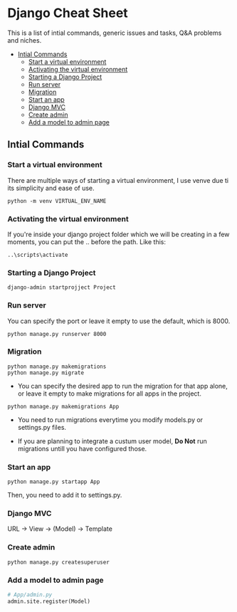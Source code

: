 # Django Cheat Sheet

This is a list of intial commands, generic issues and tasks, Q&amp;A problems and niches.

- [Intial Commands](#intial-commands)
  - [Start a virtual environment](#start-a-virtual-environment)
  - [Activating the virtual environment](#activating-the-virtual-environment)
  - [Starting a Django Project](#starting-a-django-project)
  - [Run server](#run-server)
  - [Migration](#migration)
  - [Start an app](#start-an-app)
  - [Django MVC](#django-mvc)
  - [Create admin](#create-admin)
  - [Add a model to admin page](#add-a-model-to-admin-page)

## Intial Commands

### Start a virtual environment

There are multiple ways of starting a virtual environment, I use venve due ti its simplicity and ease of use.

```console
python -m venv VIRTUAL_ENV_NAME
```

### Activating the virtual environment

If you're inside your django project folder which we will be creating in a few moments, you can put the .. before the path. Like this:

```console
..\scripts\activate
```

### Starting a Django Project

```console
django-admin startprojject Project
```

### Run server

You can specify the port or leave it empty to use the default, which is 8000.

```console
python manage.py runserver 8000
```

### Migration

```console
python manage.py makemigrations
python manage.py migrate
```

- You can specify the desired app to run the migration for that app alone, or leave it empty to make migrations for all apps in the project.

```console
python manage.py makemigrations App
```

- You need to run migrations everytime you modify models.py or settings.py files.

- If you are planning to integrate a custum user model, **Do Not** run migrations untill you have configured those.

### Start an app

```console
python manage.py startapp App
```

Then, you need to add it to settings.py.

### Django MVC

URL -> View -> (Model) -> Template

### Create admin

```console
python manage.py createsuperuser
```

### Add a model to admin page

```python
# App/admin.py
admin.site.register(Model)
```
